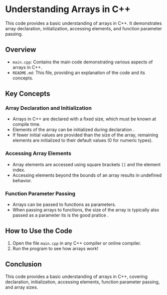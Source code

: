 # Understanding Arrays in C++

This code provides a basic understanding of arrays in C++. It demonstrates array declaration, initialization, accessing elements, and function parameter passing.

## Overview

- `main.cpp`: Contains the main code demonstrating various aspects of arrays in C++.
- `README.md`: This file, providing an explanation of the code and its concepts.

## Key Concepts

### Array Declaration and Initialization

- Arrays in C++ are declared with a fixed size, which must be known at compile time.
- Elements of the array can be initialized during declaration .
- If fewer initial values are provided than the size of the array, remaining elements are initialized to their default values (0 for numeric types).

### Accessing Array Elements

- Array elements are accessed using square brackets `[]` and the element index.
- Accessing elements beyond the bounds of an array results in undefined behavior.

### Function Parameter Passing

- Arrays can be passed to functions as parameters.
- When passing arrays to functions, the size of the array is typically also passed as a parameter its is the good pratice .

## How to Use the Code

1. Open the file `main.cpp` in any C++ compiler or online compiler.
2. Run the program to see how arrays work!

## Conclusion

This code provides a basic understanding of arrays in C++, covering declaration, initialization, accessing elements, function parameter passing, and array sizes.

